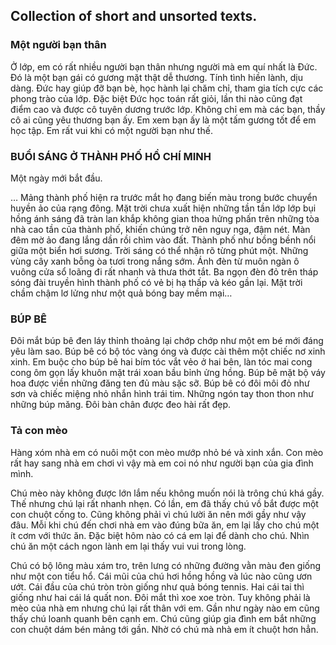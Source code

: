 ## Collection of short and unsorted texts.

### Một người bạn thân
Ở lớp, em có rất nhiều người bạn thân nhưng người mà em quí nhất là Đức. Đó là một bạn gái có gương mặt thật dễ thương. Tính tình hiền lành, dịu dàng. Đức hay giúp đỡ bạn bè, học hành lại chăm chỉ, tham gia tích cực các phong trào của lớp. Đặc biệt Đức học toán rất giỏi, lần thi nào cũng đạt điểm cao và được cô tuyên dương trước lớp. Không chỉ em mà các bạn, thầy cô ai cũng yêu thương bạn ấy. Em xem bạn ấy là một tấm gương tốt để em học tập. Em rất vui khi có một người bạn như thế.


### BUỔI SÁNG Ở THÀNH PHỐ HỒ CHÍ MINH

Một ngày mới bắt đầu.

… Mảng thành phố hiện ra trước mắt họ đang biến màu trong bước chuyển huyền ảo của rạng đông. Mặt trời chưa xuất hiện những tần tần lớp lớp bụi hồng ánh sáng đã tràn lan khắp không gian thoa hửng phấn trên những tòa nhà cao tần của thành phố, khiến chúng trở nên nguy nga, đậm nét. Màn đêm mờ ảo đang lắng dần rồi chìm vào đất. Thành phố như bồng bềnh nổi giữa một biển hơi sương. Trời sáng có thể nhận rõ từng phút một. Những vùng cây xanh bỗng òa tươi trong nắng sớm. Ánh đèn từ muôn ngàn ô vuông cửa sổ loãng đi rất nhanh và thưa thớt tắt. Ba ngọn đèn đỏ trên tháp sóng đài truyền hình thành phố có vẻ bị hạ thấp và kéo gần lại. Mặt trời chầm chậm lơ lửng như một quả bóng bay mềm mại…


### BÚP BÊ

Đôi mắt búp bê đen láy thỉnh thoảng lại chớp chớp như một em bé mới đáng yêu làm sao. Búp bê có bộ tóc vàng óng và được cài thêm một chiếc nơ xinh xinh. Em buộc cho búp bê hai bím tóc vắt vẻo ở hai bên, làn tóc mai cong cong ôm gọn lấy khuôn mặt trái xoan bầu bỉnh ửng hồng. Búp bê mặt bộ váy hoa được viền những đăng ten đủ màu sặc sỡ. Búp bê có đôi môi đỏ như sơn và chiếc miệng nhỏ nhắn hình trái tim. Những ngón tay thon thon như những búp măng. Đôi bàn chân được đeo hài rất đẹp.

### Tả con mèo

 Hàng xóm nhà em có nuôi một con mèo mướp nhỏ bé và xinh xắn. Con mèo rất hay sang nhà em chơi vì vậy mà em coi nó như người bạn của gia đình mình.

Chú mèo này không được lớn lắm nếu không muốn nói là trông chú khá gầy. Thế nhưng chú lại rất nhanh nhẹn. Có lần, em đã thấy chú vồ bắt được một con chuột cống to. Cũng không phải vì chú lười ăn nên mới gầy như vậy đâu. Mỗi khi chú đến chơi nhà em vào đúng bữa ăn, em lại lấy cho chú một ít cơm với thức ăn. Đặc biệt hôm nào có cá em lại để dành cho chú. Nhìn chú ăn một cách ngon lành em lại thấy vui vui trong lòng.

Chú có bộ lông màu xám tro, trên lưng có những đường vằn màu đen giống như một con tiểu hổ. Cái mũi của chú hơi hồng hồng và lúc nào cũng ươn ướt. Cái đầu của chú tròn tròn giống như quả bóng tennis. Hai cái tai thì giống như hai cái lá quất non. Đôi mắt thì xoe xoe tròn. Tuy không phải là mèo của nhà em nhưng chú lại rất thân với em. Gần như ngày nào em cũng thấy chú loanh quanh bên cạnh em. Chú cũng giúp gia đình em bắt những con chuột dám bén mảng tới gần. Nhờ có chú mà nhà em ít chuột hơn hẳn. 